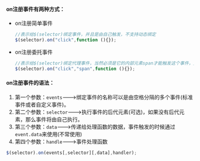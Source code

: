 #### on注册事件有两种方式：

- on注册简单事件

  ```javascript
  //表示给$(selector)绑定事件，并且是由自己触发，不支持动态绑定
  $(selector).on("click",function (){});
  ```

- on注册委托事件

  ```javascript
  //表示给$(selector)绑定代理事件，当然必须是它的内部元素span才能触发这个事件，支持动态绑定
  $(selector).on("click","span",function (){});
  ```

#### on注册事件的语法：

1. 第一个参数：`events`--->绑定事件的名称可以是由空格分隔的多个事件(标准事件或者自定义事件)。
2. 第二个参数：`selector`--->执行事件的后代元素(可选)，如果没有后代元素，那么事件将由自己执行。
3. 第三个参数：`data`--->传递给处理函数的数据，事件触发的时候通过`event.data`来使用(不常使用)
4. 第四个参数：`handle`--->事件处理函数

```javascript
$(selector).on(events[,selector][,data],handler);
```

